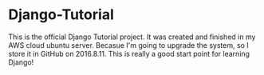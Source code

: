 # Django-Tutorial

This is the official Django Tutorial project.
It was created and finished in my AWS cloud ubuntu server. 
Becasue I'm going to upgrade the system, so I store it in GitHub on 2016.8.11.
This is really a good start point for learning Django!
